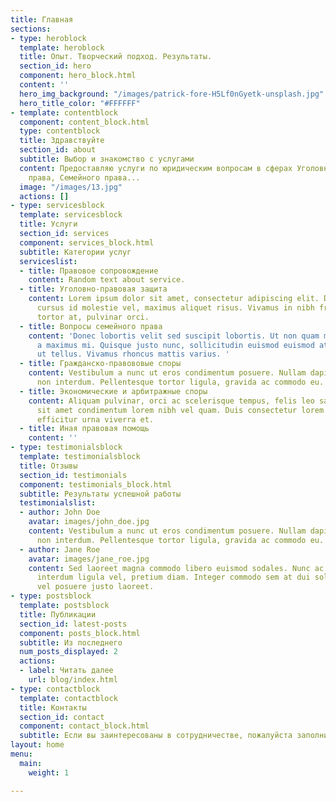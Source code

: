 ```yaml
---
title: Главная
sections:
- type: heroblock
  template: heroblock
  title: Опыт. Творческий подход. Результаты.
  section_id: hero
  component: hero_block.html
  content: ''
  hero_img_background: "/images/patrick-fore-H5Lf0nGyetk-unsplash.jpg"
  hero_title_color: "#FFFFFF"
- template: contentblock
  component: content_block.html
  type: contentblock
  title: Здравствуйте
  section_id: about
  subtitle: Выбор и знакомство с услугами
  content: Предоставляю услуги по юридическим вопросам в сферах Уголовного и Гражданского
    права, Семейного права...
  image: "/images/13.jpg"
  actions: []
- type: servicesblock
  template: servicesblock
  title: Услуги
  section_id: services
  component: services_block.html
  subtitle: Категории услуг
  serviceslist:
  - title: Правовое сопровождение
    content: Random text about service.
  - title: Уголовно-правовая защита
    content: Lorem ipsum dolor sit amet, consectetur adipiscing elit. Donec nisl ligula,
      cursus id molestie vel, maximus aliquet risus. Vivamus in nibh fringilla, fringilla
      tortor at, pulvinar orci.
  - title: Вопросы семейного права
    content: 'Donec lobortis velit sed suscipit lobortis. Ut non quam metus. Nullam
      a maximus mi. Quisque justo nunc, sollicitudin euismod euismod at, tincidunt
      ut tellus. Vivamus rhoncus mattis varius. '
  - title: Гражданско-правововые споры
    content: Vestibulum a nunc ut eros condimentum posuere. Nullam dapibus quis nunc
      non interdum. Pellentesque tortor ligula, gravida ac commodo eu.
  - title: Экономические и арбитражные споры
    content: Aliquam pulvinar, orci ac scelerisque tempus, felis leo sagittis justo,
      sit amet condimentum lorem nibh vel quam. Duis consectetur lorem ipsum, non
      efficitur urna viverra et.
  - title: Иная правовая помощь
    content: ''
- type: testimonialsblock
  template: testimonialsblock
  title: Отзывы
  section_id: testimonials
  component: testimonials_block.html
  subtitle: Результаты успешной работы
  testimonialslist:
  - author: John Doe
    avatar: images/john_doe.jpg
    content: Vestibulum a nunc ut eros condimentum posuere. Nullam dapibus quis nunc
      non interdum. Pellentesque tortor ligula, gravida ac commodo eu.
  - author: Jane Roe
    avatar: images/jane_roe.jpg
    content: Sed laoreet magna commodo libero euismod sodales. Nunc ac libero convallis,
      interdum ligula vel, pretium diam. Integer commodo sem at dui sollicitudin,
      vel posuere justo laoreet.
- type: postsblock
  template: postsblock
  title: Публикации
  section_id: latest-posts
  component: posts_block.html
  subtitle: Из последнего
  num_posts_displayed: 2
  actions:
  - label: Читать далее
    url: blog/index.html
- type: contactblock
  template: contactblock
  title: Контакты
  section_id: contact
  component: contact_block.html
  subtitle: Если вы заинтересованы в сотрудничестве, пожалуйста заполните форму контакта
layout: home
menu:
  main:
    weight: 1

---
```

